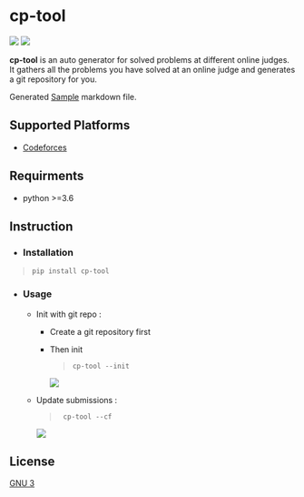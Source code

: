 # cp-tool

![](https://img.shields.io/badge/version-1.1.1-blue) ![](https://img.shields.io/badge/license-GNU3-brightgreen)

**cp-tool** is an auto generator for solved problems at different online judges. It gathers all the problems you have solved at an online judge and generates a git repository for you.

Generated [Sample](https://github.com/jspw/cp-tool-sample) markdown file.

## Supported Platforms

- [Codeforces](https://codeforces.com)

## Requirments

- python >=3.6

## Instruction

- ### Installation

>     pip install cp-tool

- ### Usage

  - Init with git repo :

    - Create a git repository first
    - Then init

      >     cp-tool --init

      ![](https://dev-to-uploads.s3.amazonaws.com/i/s7ja0xgwrft0r5oq4k51.png)

  - Update submissions :

    >      cp-tool --cf

    ![](https://dev-to-uploads.s3.amazonaws.com/i/zl4k70i4cqm6ovcweh6w.png)

## License

[GNU 3](LICENSE)
